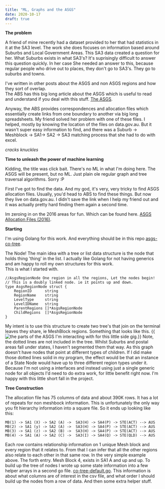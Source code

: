 ```yaml
---
title: "ML, Graphs and the ASGS"
date: 2020-10-17
draft: true
---
```


**The problem**

A friend of mine recently had a dataset provided to her that had statistics in it at the SA3 level. The work she does focuses on information based around  Suburbs and Local Government Areas. This SA3 data created a question for her. What Suburbs exists in what SA3's?  It's suprisingly difficult to answer this question quickly. In her case She needed an answer to this, because regular people who drive out to places, they don't go to SA3's. They go to suburbs and towns.

I've written in other posts about the ASGS and non ASGS regions and how they sort of overlap.  
The ABS has this big long article about the ASGS which is useful to read and understand if you deal with this stuff. [The ASGS](https://www.abs.gov.au/websitedbs/D3310114.nsf/home/Australian+Statistical+Geography+Standard+(ASGS)). 

Anyway, the ABS provides correspondences and allocation files which essentially create links from one boundary to another via big long spreadsheets. My friend solved her problem with one of these files. I helped, mostly by knowing the location of the files on data.gov.au. But it wasn't super easy information to find, and there was a Suburb -> Meshblock -> SA1-> SA2 -> SA3 matching process that she had to do with excel.

*cracks knuckles*

**Time to unleash the power of machine learning**

Kidding, the title was click bait. There's no ML in what I'm doing here. The ASGS will be present, but no ML. Just plain ole regular graph and tree traversal algorithms. Sorry :P

First I've got to find the data. And my god, it's very, very tricky to find ASGS allocation files. Usually, you'd head to ABS to find these things. But now they live on data.gov.au. I didn't save the link when I help my friend out and it was actually pretty hard finding them again a second time.

Im zeroing in on the 2016 areas for fun. Which can be found here. [ASGS Allocation Files (2016)](https://data.gov.au/dataset/ds-dga-d056f2ed-faa7-4140-b950-6cccfb72e3fd/details?q=asgs%20(2016)). 


**Starting**

I'm using Golang for this work. And everything should be in this repo [asgs-co-tree](https://github.com/gabesargeant/asgs-co-tree/).

The Node! The main idea with a tree or list data structure is the node that holds thing 'thing' in the list. I actually like Golang for not having generics and am happy to roll my own structures for this work.   
This is what I started with.

```
//AsgsRegionNode One region in all the regions, Let the nodes begin!
// This is a doubly linked node. ie it points up and down.
type AsgsRegionNode struct {
	RegionID      string
	RegionName    string
	LevelType     string
	LevelIDName   string
	ParentRegions []*AsgsRegionNode
	ChildRegions  []*AsgsRegionNode
}
```
My intent is to use this structure to create two tree's that join on the terminal leaves they share, ie MeshBlock regions. Something that looks like this. 
{{<image name="tree.png" alt="the parts of the ASGS I'm interacting with for this little side gig.">}}
Note, the dotted lines are not included in the tree. Whilst Suburbs and postal areas fall under states, I haven't segmented them that way. As this graph doesn't have nodes that point at different types of children. If I did make those dotted lines solid in my program, the effect would be that an instance of a State Node would have up to three different region types under it. Because I'm not using a interfaces and instead using just a single generic node for all objects I'd need to do extra work, for little benefit right now. I'm happy with this little short fall in the project.

**Tree Construction**

The allocation file has 75 columns of data and about 390K rows. It has a lot of repeats for non meshbock information. This is unfortunately the only way you fit hierarchy information into a square file. So it ends up looking like this:
```   
MB(1) -> SA1 (X) -> SA2 (A) ->  SA3(H) -> SA4(P) -> STE(ACT) --> AUS
MB(2) -> SA1 (y) -> SA2 (A) ->  SA3(H) -> SA4(P) -> STE(ACT) --> AUS
MB(3) -> SA1 (z) -> SA2 (B) ->  SA3(H) -> SA4(P) -> STE(ACT) --> AUS
MB(4) -> SA1 (A) -> SA2 (C) ->  SA3(I) -> SA4(Q) -> STE(QLD) --> AUS
```

Each row contains relationship information on 1 unique Mesh block and every region that it relates to. From that I can infer that all the other regions also relate to each other in that same row. 
In the very simple example above. The forth entry. Mesh Block 4, exists in SA1 A and up and up. 
To build up the tree of nodes I wrote up some state information into a few helper arrays in a second go file. [co-tree-default.go](https://github.com/gabesargeant/asgs-co-tree/blob/main/co-tree-default.go). This information is about what columns are of interest in the csv file, and what order I should build up the nodes from a row of data. And then some extra helper stuff.


















